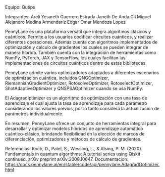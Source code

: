 Equipo: Qutips

Integrantes:
Areli Yesareth Guerrero Estrada
Janeth De Anda Gil
Miguel Alejandro Medina Armendariz
Edgar Omar Mendoza Lopez


PennyLane es una plataforma versátil que integra algoritmos clásicos y cuánticos. Permite a los usuarios codificar circuitos cuánticos, y realizar diferentes operaciones. Además cuenta con algoritmos implementados de optimización y calculo de gradientes los cuales se pueden integrar de manera hibrida. También cuenta con la integración de herramientas como NumPy, PyTorch, JAX y TensorFlow, los cuales facilitan las implementaciones de circuitos cuánticos dentro de estas bibliotecas.

PennyLane admite varios optimizadores adaptados a diferentes escenarios de optimización cuántica, incluidos QNGOptimizer, RiemannianGradientOptimizer, RotosolveOptimizer, RotoselectOptimizer, ShotAdaptiveOptimizer y QNSPSAOptimizer cuando se usa NumPy.

El AdagradIptimizer es un algortitmo de optimización con una tasa de aprendizaje el cual ajusta la tasa de aprendizaje para cada parámetro considerando los valores previos, por lo tanto considera la actualización de parámetros individualmente.

En resumen, PennyLane ofrece un conjunto de herramientas integral para desarrollar y optimizar modelos híbridos de aprendizaje automático cuántico-clásico, brindando flexibilidad en la elección de marcos de diferenciación, optimizadores y métodos de cálculo de gradientes.


Referencias:
Koch, D., Patel, S., Wessing, L., & Alsing, P. M. (2020). Fundamentals in quantum algorithms: A tutorial series using Qiskit continued. arXiv preprint arXiv:2008.10647.
Documentacion: https://docs.pennylane.ai/en/stable/code/api/pennylane.AdagradOptimizer.html